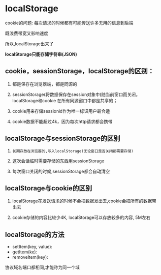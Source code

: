 # localStorage

cookie的问题: 每次请求的时候都有可能传送许多无用的信息到后端

既浪费带宽又影响速度

所以,localStorage出来了

**localStorage只能存储字符串(JSON)**

## cookie，sessionStorage，localStorage的区别：

1. 都是保存在浏览器端，都是同源的

2. sessionStorage(将数据保存在session对象中)随当前窗口而关闭，localStorage和cookie 在所有同源窗口中都是共享的；

3. cookie用来存储sessionid作为唯一标识用户最合适

4. cookie数据不能超过4k，因为每次http请求都会携带


## localStorage与sessionStorage的区别

1. `长期存放在浏览器的,写入localStorage(无论窗口是否关闭都需要存储)`

2. 这次会话临时需要存储的东西用sessionStorage

3. 每次窗口关闭的时候,sessionStorage都会自动清空

## localStorage与cookie的区别

1. localStorage在发送请求的时候不会把数据发出去,cookie会把所有的数据带出去

2. cookie存储的内容比较少4K, localStorage可以存放较多的内容, 5M左右

## localStorage的方法

- setItem(key, value):
- getItem(ke):
- removeItem(key):

协议域名端口都相同,才能称为同一个域